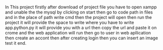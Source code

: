 In This project 
firstly after download of project file you have to open xampp and unable the the mysql by clicking on start
then go to code path in files and in the place of path write cmd
then the project will open 
then run the project 
it will provide the space to write 
where you have to write app.python.py
it will provide you with a url
then copy the url and paste it on crome and the web application will run
then go to user in web apllication
then create an accont
then after creating login 
then you can insert an image test it
end.

